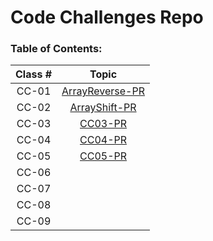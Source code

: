 # Code Challenges Repo

### Table of Contents:

| Class # |                                        Topic                                        |
| :-----: | :---------------------------------------------------------------------------------: |
|  CC-01  | [ArrayReverse-PR](https://github.com/Darah98/data-structure-and-algorithms/pull/20) |
|  CC-02  |  [ArrayShift-PR](https://github.com/Darah98/data-structure-and-algorithms/pull/21)  |
|  CC-03  |                             [CC03-PR](401/401read3.md)                              |
|  CC-04  |                             [CC04-PR](401/401read4.md)                              |
|  CC-05  |                             [CC05-PR](401/401read5.md)                              |
|  CC-06  |                                                                                     |
|  CC-07  |                                                                                     |
|  CC-08  |                                                                                     |
|  CC-09  |                                                                                     |
